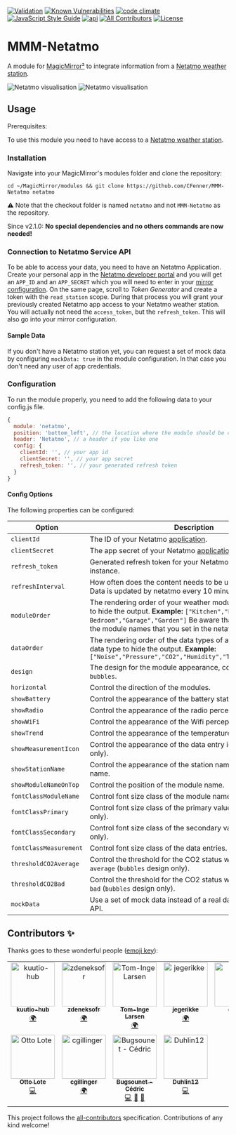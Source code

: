 [![Validation](https://github.com/CFenner/MMM-Netatmo/actions/workflows/validation.yml/badge.svg)](https://github.com/CFenner/MMM-Netatmo/actions/workflows/validation.yml)
[![Known Vulnerabilities](https://snyk.io/test/github/cfenner/magicmirror-netatmo-module/badge.svg)](https://snyk.io/test/github/cfenner/magicmirror-netatmo-module)
[![code climate](https://codeclimate.com/github/CFenner/MMM-Netatmo/badges/gpa.svg)](https://codeclimate.com/github/CFenner/MMM-Netatmo)
[![JavaScript Style Guide](https://img.shields.io/badge/code_style-neostandard-brightgreen.svg)](https://github.com/neostandard/neostandard)
[![api](https://img.shields.io/badge/api-Netatmo-orange.svg)](https://dev.netatmo.com/doc)
[![All Contributors](https://img.shields.io/github/all-contributors/CFenner/MMM-Netatmo/main)](#contributors-)
[![License](https://img.shields.io/github/license/mashape/apistatus.svg)](https://choosealicense.com/licenses/mit/)

# MMM-Netatmo

A module for [MagicMirror²][mirror] to integrate information from a [Netatmo weather station][weather-station].

![Netatmo visualisation](https://github.com/CFenner/MagicMirror-Netatmo-Module/blob/main/.github/preview.classic.png)
![Netatmo visualisation](https://github.com/CFenner/MagicMirror-Netatmo-Module/blob/main/.github/preview.bubbles.png)

## Usage

Prerequisites:

To use this module you need to have access to a [Netatmo weather station][weather-station].

### Installation

Navigate into your MagicMirror's modules folder and clone the repository:

```shell
cd ~/MagicMirror/modules && git clone https://github.com/CFenner/MMM-Netatmo netatmo
```

:warning: Note that the checkout folder is named `netatmo` and not `MMM-Netatmo` as the repository.

Since v2.1.0: **No special dependencies and no others commands are now needed!**

### Connection to Netatmo Service API

To be able to access your data, you need to have an Netatmo Application. Create your personal app in the [Netatmo developer portal][dev-portal] and you will get an `APP_ID` and an `APP_SECRET` which you will need to enter in your [mirror configuration](#configuration). On the same page, scroll to *Token Generator* and create a token with the `read_station` scope. During that process you will grant your previously created Netatmo app access to your Netatmo weather station. You will actually not need the `access_token`, but the `refresh_token`. This will also go into your mirror configuration.

#### Sample Data

If you don't have a Netatmo station yet, you can request a set of mock data by configuring `mockData: true` in the module configuration. In that case you don't need any user of app credentials.

### Configuration

To run the module properly, you need to add the following data to your config.js file.

```js
{
  module: 'netatmo',
  position: 'bottom_left', // the location where the module should be displayed
  header: 'Netatmo', // a header if you like one
  config: {
    clientId: '', // your app id
    clientSecret: '', // your app secret
    refresh_token: '', // your generated refresh token
  }
}
```

#### Config Options

The following properties can be configured:

|Option|Description|Default|Required|
|---|---|---|---|
|`clientId`|The ID of your Netatmo [application][dev-portal].||yes|
|`clientSecret`|The app secret of your Netatmo [application][dev-portal].||yes|
|`refresh_token`|Generated refresh token for your Netatmo app and Netatmo instance.||yes|
|`refreshInterval`|How often does the content needs to be updated (minutes)? Data is updated by netatmo every 10 minutes|`3`|no|
|`moduleOrder`|The rendering order of your weather modules, ommit a module to hide the output. **Example:** `["Kitchen","Kid's Bedroom","Garage","Garden"]` Be aware that you need to use the module names that you set in the netatmo configuration.||no|
|`dataOrder`|The rendering order of the data types of a module, ommit a data type to hide the output. **Example:** `["Noise","Pressure","CO2","Humidity","Temperature","Rain"]`||no|
|`design`|The design for the module appearance, could be `classic` or `bubbles`.|`classic`|no|
|`horizontal`|Control the direction of the modules.|`true`|no|
|`showBattery`|Control the appearance of the battery status.|`true`|no|
|`showRadio`|Control the appearance of the radio perception.|`true`|no|
|`showWiFi`|Control the appearance of the Wifi perception.|`true`|no|
|`showTrend`|Control the appearance of the temperature and pressure trend.|`true`|no|
|`showMeasurementIcon`|Control the appearance of the data entry icons (`bubbles` design only).|`true`|no|
|`showStationName`|Control the appearance of the station name next to the module name.|`true`|no|
|`showModuleNameOnTop`|Control the position of the module name.|`false`|no|
|`fontClassModuleName`|Control font size class of the module name.|`xsmall`|no|
|`fontClassPrimary`|Control font size class of the primary value (`bubbles` design only).|`large`|no|
|`fontClassSecondary`|Control font size class of the secondary value (`bubbles` design only).|`xsmall`|no|
|`fontClassMeasurement`|Control font size class of the data entries.|`xsmall`|no|
|`thresholdCO2Average`|Control the threshold for the CO2 status when it should turn `average` (`bubbles` design only).|`800`|no|
|`thresholdCO2Bad`|Control the threshold for the CO2 status when it should turn `bad` (`bubbles` design only).|`1800`|no|
|`mockData`|Use a set of mock data instead of a real data from the Netatmo API.|`false`|no|

## Contributors ✨

Thanks goes to these wonderful people ([emoji key](https://allcontributors.org/docs/en/emoji-key)):

<!-- ALL-CONTRIBUTORS-LIST:START - Do not remove or modify this section -->
<!-- prettier-ignore-start -->
<!-- markdownlint-disable -->
<table>
  <tbody>
    <tr>
      <td align="center" valign="top" width="14.28%"><a href="https://github.com/kuutio-hub"><img src="https://avatars.githubusercontent.com/u/66736498?v=4?s=100" width="100px;" alt="kuutio-hub"/><br /><sub><b>kuutio-hub</b></sub></a><br /><a href="#translation-kuutio-hub" title="Translation">🌍</a></td>
      <td align="center" valign="top" width="14.28%"><a href="https://github.com/zdeneksofr"><img src="https://avatars.githubusercontent.com/u/25898139?v=4?s=100" width="100px;" alt="zdeneksofr"/><br /><sub><b>zdeneksofr</b></sub></a><br /><a href="#translation-zdeneksofr" title="Translation">🌍</a></td>
      <td align="center" valign="top" width="14.28%"><a href="https://github.com/tomlarse"><img src="https://avatars.githubusercontent.com/u/4574656?v=4?s=100" width="100px;" alt="Tom-Inge Larsen"/><br /><sub><b>Tom-Inge Larsen</b></sub></a><br /><a href="#translation-tomlarse" title="Translation">🌍</a></td>
      <td align="center" valign="top" width="14.28%"><a href="https://github.com/jegerikke"><img src="https://avatars.githubusercontent.com/u/35518057?v=4?s=100" width="100px;" alt="jegerikke"/><br /><sub><b>jegerikke</b></sub></a><br /><a href="#translation-jegerikke" title="Translation">🌍</a></td>
      <td align="center" valign="top" width="14.28%"><a href="https://github.com/gilmrt"><img src="https://avatars.githubusercontent.com/u/4236800?v=4?s=100" width="100px;" alt="gilmrt"/><br /><sub><b>gilmrt</b></sub></a><br /><a href="#translation-gilmrt" title="Translation">🌍</a></td>
      <td align="center" valign="top" width="14.28%"><a href="https://github.com/cyber152"><img src="https://avatars.githubusercontent.com/u/96107993?v=4?s=100" width="100px;" alt="cyber152"/><br /><sub><b>cyber152</b></sub></a><br /><a href="https://github.com/CFenner/MMM-Netatmo/commits?author=cyber152" title="Documentation">📖</a></td>
      <td align="center" valign="top" width="14.28%"><a href="https://github.com/Laz2516"><img src="https://avatars.githubusercontent.com/u/40304797?v=4?s=100" width="100px;" alt="Laz2516"/><br /><sub><b>Laz2516</b></sub></a><br /><a href="#translation-Laz2516" title="Translation">🌍</a></td>
    </tr>
    <tr>
      <td align="center" valign="top" width="14.28%"><a href="https://github.com/ottolote"><img src="https://avatars.githubusercontent.com/u/6615220?v=4?s=100" width="100px;" alt="Otto Lote"/><br /><sub><b>Otto Lote</b></sub></a><br /><a href="https://github.com/CFenner/MMM-Netatmo/commits?author=ottolote" title="Code">💻</a></td>
      <td align="center" valign="top" width="14.28%"><a href="https://github.com/cgillinger"><img src="https://avatars.githubusercontent.com/u/11836825?v=4?s=100" width="100px;" alt="cgillinger"/><br /><sub><b>cgillinger</b></sub></a><br /><a href="#translation-cgillinger" title="Translation">🌍</a></td>
      <td align="center" valign="top" width="14.28%"><a href="http://www.bugsounet.fr"><img src="https://avatars.githubusercontent.com/u/30669209?v=4?s=100" width="100px;" alt="Bugsounet - Cédric"/><br /><sub><b>Bugsounet - Cédric</b></sub></a><br /><a href="https://github.com/CFenner/MMM-Netatmo/commits?author=bugsounet" title="Code">💻</a> <a href="https://github.com/CFenner/MMM-Netatmo/issues?q=author%3Abugsounet" title="Bug reports">🐛</a> <a href="https://github.com/CFenner/MMM-Netatmo/pulls?q=is%3Apr+reviewed-by%3Abugsounet" title="Reviewed Pull Requests">👀</a></td>
      <td align="center" valign="top" width="14.28%"><a href="https://github.com/Duhlin12"><img src="https://avatars.githubusercontent.com/u/140636121?v=4?s=100" width="100px;" alt="Duhlin12"/><br /><sub><b>Duhlin12</b></sub></a><br /><a href="https://github.com/CFenner/MMM-Netatmo/commits?author=Duhlin12" title="Code">💻</a></td>
    </tr>
  </tbody>
</table>

<!-- markdownlint-restore -->
<!-- prettier-ignore-end -->

<!-- ALL-CONTRIBUTORS-LIST:END -->

This project follows the [all-contributors](https://github.com/all-contributors/all-contributors) specification. Contributions of any kind welcome!

[weather-station]: https://www.netatmo.com/weather
[dev-portal]: https://dev.netatmo.com/apps/
[mirror]: https://github.com/SAP/jenkins-library/issues
